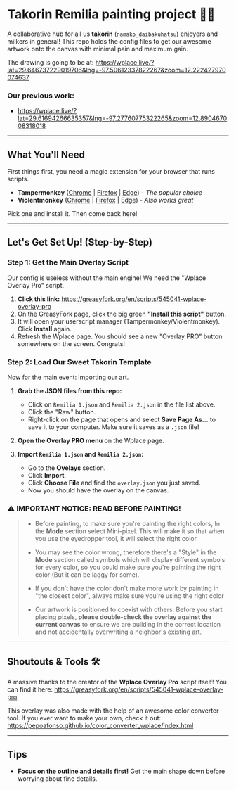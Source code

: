 # Takorin Remilia painting project 🐄✨

A collaborative hub for all us **takorin** (`namako_daibakuhatsu`) enjoyers and milkers in general! This repo holds the config files to get our awesome artwork onto the canvas with minimal pain and maximum gain.

The drawing is going to be at: https://wplace.live/?lat=29.646737229019706&lng=-97.50612337822267&zoom=12.222427970074637


### Our previous work:
* https://wplace.live/?lat=29.61694266635357&lng=-97.27760775322265&zoom=12.890467008318018

---

## What You'll Need

First things first, you need a magic extension for your browser that runs scripts.

*   **Tampermonkey** ([Chrome](https://chrome.google.com/webstore/detail/tampermonkey/dhdgffkkebhmkfjojejmpbldmpobfkfo) | [Firefox](https://addons.mozilla.org/firefox/addon/tampermonkey/) | [Edge](https://microsoftedge.microsoft.com/addons/detail/tampermonkey/iikmkjmpaadaobahmlepeloendndfphd)) - *The popular choice*
*   **Violentmonkey** ([Chrome](https://chrome.google.com/webstore/detail/violentmonkey/jinjaccalgkegednnccohejagnlnfdag) | [Firefox](https://addons.mozilla.org/firefox/addon/violentmonkey/) | [Edge](https://microsoftedge.microsoft.com/addons/detail/violentmonkey/eeagobfjdenkkddmbclomhiblgggliao)) - *Also works great*

Pick one and install it. Then come back here!

---

## Let's Get Set Up! (Step-by-Step)

### Step 1: Get the Main Overlay Script
Our config is useless without the main engine! We need the "Wplace Overlay Pro" script.

1.  **Click this link:** https://greasyfork.org/en/scripts/545041-wplace-overlay-pro
2.  On the GreasyFork page, click the big green **"Install this script"** button.
3.  It will open your userscript manager (Tampermonkey/Violentmonkey). Click **Install** again.
4.  Refresh the Wplace page. You should see a new "Overlay PRO" button somewhere on the screen. Congrats!

### Step 2: Load Our Sweet Takorin Template
Now for the main event: importing our art.

1.  **Grab the JSON files from this repo:**
    *   Click on `Remilia 1.json` and `Remilia 2.json` in the file list above.
    *   Click the "Raw" button.
    *   Right-click on the page that opens and select **Save Page As...** to save it to your computer. Make sure it saves as a `.json` file!

2.  **Open the Overlay PRO menu** on the Wplace page.

3.  **Import `Remilia 1.json` and `Remilia 2.json`:**
    *   Go to the **Ovelays** section.
    *   Click **Import**.
    *   Click **Choose File** and find the `overlay.json` you just saved.
    *   Now you should have the overlay on the canvas.
  
### ⚠️ IMPORTANT NOTICE: READ BEFORE PAINTING!
> * Before painting, to make sure you're painting the right colors, In the **Mode** section select Mini-pixel. This will make it so that when you use the eyedropper tool, it will select the right color.
> 
> * You may see the color wrong, therefore there's a "Style" in the **Mode** section called symbols which will display different symbols for every color, so you could make sure you're painting the right color (But it can be laggy for some).
>
> * If you don't have the color don't make more work by painting in "the closest color", always make sure you're using the right color
> 
> * Our artwork is positioned to coexist with others. Before you start placing pixels, **please double-check the overlay against the current canvas** to ensure we are building in the correct location and not accidentally overwriting a neighbor's existing art.
---

## Shoutouts & Tools 🛠️

A massive thanks to the creator of the **Wplace Overlay Pro** script itself! You can find it here:
https://greasyfork.org/en/scripts/545041-wplace-overlay-pro

This overlay was also made with the help of an awesome color converter tool. If you ever want to make your own, check it out:
https://pepoafonso.github.io/color_converter_wplace/index.html

---

## Tips

*   **Focus on the outline and details first!** Get the main shape down before worrying about fine details.
